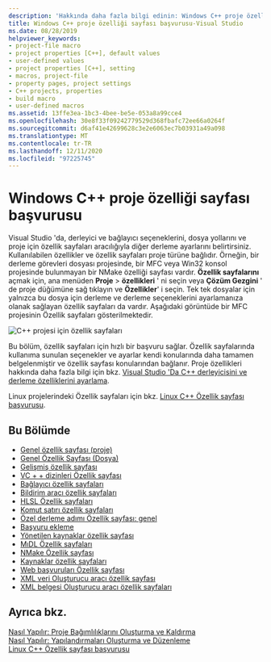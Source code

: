 ```yaml
---
description: 'Hakkında daha fazla bilgi edinin: Windows C++ proje özelliği sayfa başvurusu'
title: Windows C++ proje özelliği sayfası başvurusu-Visual Studio
ms.date: 08/28/2019
helpviewer_keywords:
- project-file macro
- project properties [C++], default values
- user-defined values
- project properties [C++], setting
- macros, project-file
- property pages, project settings
- C++ projects, properties
- build macro
- user-defined macros
ms.assetid: 13ffe3ea-1bc3-4bee-be5e-053a8a99cce4
ms.openlocfilehash: 30e8f33f09242779529d368fbafc72ee66a0264f
ms.sourcegitcommit: d6af41e42699628c3e2e6063ec7b03931a49a098
ms.translationtype: MT
ms.contentlocale: tr-TR
ms.lasthandoff: 12/11/2020
ms.locfileid: "97225745"
---
```

# <a name="windows-c-project-property-page-reference"></a>Windows C++ proje özelliği sayfası başvurusu

Visual Studio 'da, derleyici ve bağlayıcı seçeneklerini, dosya yollarını ve proje için özellik sayfaları aracılığıyla diğer derleme ayarlarını belirtirsiniz. Kullanılabilen özellikler ve özellik sayfaları proje türüne bağlıdır. Örneğin, bir derleme görevleri dosyası projesinde, bir MFC veya Win32 konsol projesinde bulunmayan bir NMake özelliği sayfası vardır. **Özellik sayfalarını** açmak için, ana menüden **Proje**  >  **özellikleri** ' ni seçin veya **Çözüm Gezgini** ' de proje düğümüne sağ tıklayın ve **Özellikler**' i seçin. Tek tek dosyalar için yalnızca bu dosya için derleme ve derleme seçeneklerini ayarlamanıza olanak sağlayan özellik sayfaları da vardır. Aşağıdaki görüntüde bir MFC projesinin Özellik sayfaları gösterilmektedir.

![C++ projesi için özellik sayfaları](media/example-prop-page.png)

Bu bölüm, özellik sayfaları için hızlı bir başvuru sağlar. Özellik sayfalarında kullanıma sunulan seçenekler ve ayarlar kendi konularında daha tamamen belgelenmiştir ve özellik sayfası konularından bağlanır. Proje özellikleri hakkında daha fazla bilgi için bkz. [Visual Studio 'Da C++ derleyicisini ve derleme özelliklerini ayarlama](../working-with-project-properties.md).

Linux projelerindeki Özellik sayfaları için bkz. [Linux C++ Özellik sayfası başvurusu](../../linux/prop-pages-linux.md).

## <a name="in-this-section"></a>Bu Bölümde

- [Genel özellik sayfası (proje)](general-property-page-project.md)
- [Genel Özellik Sayfası (Dosya)](general-property-page-file.md)
- [Gelişmiş özellik sayfası](advanced-property-page.md)
- [VC + + dizinleri Özellik sayfası](vcpp-directories-property-page.md)
- [Bağlayıcı özellik sayfaları](linker-property-pages.md)
- [Bildirim aracı özellik sayfaları](manifest-tool-property-pages.md)
- [HLSL Özellik sayfaları](hlsl-property-pages.md)
- [Komut satırı özellik sayfaları](command-line-property-pages.md)
- [Özel derleme adımı Özellik sayfası: genel](custom-build-step-property-page-general.md)
- [Başvuru ekleme](../adding-references-in-visual-cpp-projects.md)
- [Yönetilen kaynaklar özellik sayfası](managed-resources-property-page.md)
- [MıDL Özellik sayfaları](midl-property-pages.md)
- [NMake Özellik sayfası](nmake-property-page.md)
- [Kaynaklar özellik sayfaları](resources-property-pages.md)
- [Web başvuruları Özellik sayfası](web-references-property-page.md)
- [XML veri Oluşturucu aracı özellik sayfası](xml-data-generator-tool-property-page.md)
- [XML belgesi Oluşturucu aracı özellik sayfaları](xml-document-generator-tool-property-pages.md)

## <a name="see-also"></a>Ayrıca bkz.

[Nasıl Yapılır: Proje Bağımlılıklarını Oluşturma ve Kaldırma](/visualstudio/ide/how-to-create-and-remove-project-dependencies)<br/>
[Nasıl Yapılır: Yapılandırmaları Oluşturma ve Düzenleme](/visualstudio/ide/how-to-create-and-edit-configurations)<br/>
[Linux C++ Özellik sayfası başvurusu](../../linux/prop-pages-linux.md)
